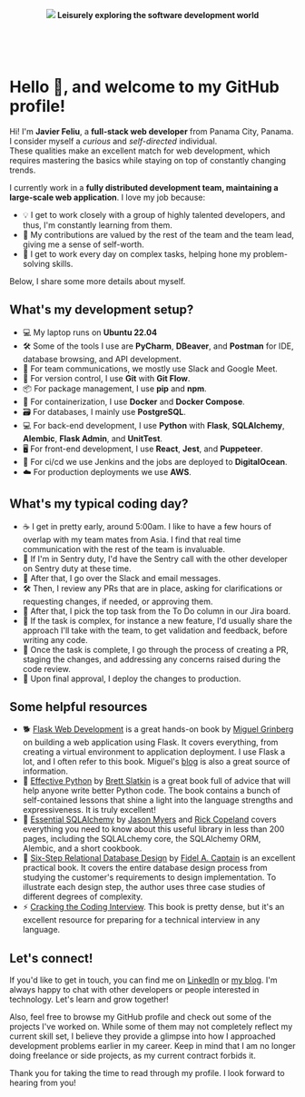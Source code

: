 <p align="center">
<img src="https://github.com/wanderindev/wanderindev/blob/master/assets/about-cover.png" />
<b>Leisurely exploring the software development world</b>
</p>
<p align="center">&nbsp;</p>
<p align="center">&nbsp;</p>


# Hello 👋, and welcome to my GitHub profile!

Hi! I'm **Javier Feliu**, a **full-stack web developer** from Panama City, Panama.  I consider myself a *curious* and *self-directed* individual.  
These qualities make an excellent match for web development, which requires mastering the basics while staying on top of constantly changing trends.

I currently work in a **fully distributed development team, maintaining a large-scale web application**.  I love my job because:

- 💡 I get to work closely with a group of highly talented developers, and thus, I'm constantly learning from them.
- 🤝 My contributions are valued by the rest of the team and the team lead, giving me a sense of self-worth.
- 🧐 I get to work every day on complex tasks, helping hone my problem-solving skills.

Below, I share some more details about myself.

## What's my development setup?

- 💻 My laptop runs on **Ubuntu 22.04**
- 🛠️ Some of the tools I use are **PyCharm**, **DBeaver**, and **Postman** for IDE, database browsing, and API development.
- 💬 For team communications, we mostly use Slack and Google Meet.
- 🔀 For version control, I use **Git** with **Git Flow**.
- 📦 For package management, I use **pip** and **npm**.
- 🐳 For containerization, I use **Docker** and **Docker Compose**.
- 🗃️ For databases, I mainly use **PostgreSQL**.
- 💻 For back-end development, I use **Python** with **Flask**, **SQLAlchemy**, **Alembic**, **Flask Admin**, and **UnitTest**.
- 🖥️ For front-end development, I use **React**, **Jest**, and **Puppeteer**.
- 🚀 For ci/cd we use Jenkins and the jobs are deployed to **DigitalOcean**.
- ☁️ For production deployments we use **AWS**.

## What's my typical coding day?

- ☕ I get in pretty early, around 5:00am.  I like to have a few hours of overlap with my team mates from Asia.  I find that real time communication with the rest of the team is invaluable.
- 🚨 If I'm in Sentry duty, I'd have the Sentry call with the other developer on Sentry duty at these time.
- 📨 After that, I go over the Slack and email messages.
- 🛠️ Then, I review any PRs that are in place, asking for clarifications or requesting changes, if needed, or approving them.
- 📝 After that, I pick the top task from the To Do column in our Jira board.
- 🤔 If the task is complex, for instance a new feature, I'd usually share the approach I'll take with the team, to get validation and feedback, before writing any code.
- 🏁 Once the task is complete, I go through the process of creating a PR, staging the changes, and addressing any concerns raised during the code review.
- 🚀 Upon final approval, I deploy the changes to production.
        
## Some helpful resources

- 🐕 [Flask Web Development](https://www.amazon.com/Flask-Web-Development-Developing-Applications-dp-1491991739/dp/1491991739/ref=mt_other?_encoding=UTF8&me=&qid=1596075644) is a great hands-on book by [Miguel Grinberg](https://www.linkedin.com/in/miguelgrinberg/) on building a web application using Flask.  It covers everything, from creating a virtual environment to application deployment.  I use Flask a lot, and I often refer to this book.  Miguel's [blog](https://blog.miguelgrinberg.com/) is also a great source of information.
- 🐍 [Effective Python](https://www.amazon.com/Effective-Python-Specific-Software-Development/dp/0134853989/ref=sr_1_3?dchild=1&keywords=effective+python&qid=1596076710&s=books&sr=1-3) by [Brett Slatkin](https://www.linkedin.com/in/bslatkin/) is a great book full of advice that will help anyone write better Python code.  The book contains a bunch of self-contained lessons that shine a light into the language strengths and expressiveness.  It is truly excellent!
- 🦈  [Essential SQLAlchemy](https://www.amazon.com/s?k=essential+sqlalchemy&i=stripbooks&crid=2XVVALUOWYFOM&sprefix=essential+sql%2Cstripbooks%2C243&ref=nb_sb_ss_i_1_13) by [Jason Myers](https://www.linkedin.com/in/jasonamyers/) and [Rick Copeland](https://www.linkedin.com/in/rickcopeland/) covers everything you need to know about this useful library in less than 200 pages, including the SQLALchemy core, the SQLAlchemy ORM, Alembic, and a short cookbook.
- 🐘 [Six-Step Relational Database Design](https://www.amazon.com/Six-Step-Relational-Database-Design-development/dp/1481942727/ref=sr_1_1?dchild=1&keywords=six+step+relational+database+design&qid=1587265197&sr=8-1) by [Fidel A. Captain](https://www.fidelcaptain.com/) is an excellent practical book.  It covers the entire database design process from studying the customer's requirements to design implementation.  To illustrate each design step, the author uses three case studies of different degrees of complexity.
- :zap: [Cracking the Coding Interview](https://www.amazon.com/Cracking-Coding-Interview-Programming-Questions/dp/0984782850/ref=sr_1_1?crid=2FD1OUTDC54F4&keywords=cracking+the+coding+interview&qid=1655494723&sprefix=crac%2Caps%2C919&sr=8-1). This book is pretty dense, but it's an excellent resource for preparing for a technical interview in any language.

## Let's connect!

If you'd like to get in touch, you can find me on [LinkedIn](https://www.linkedin.com/in/javierfeliu/) or [my blog](https://wanderin.dev/contact/).  I'm always happy to chat with other developers or people interested in technology. Let's learn and grow together!

Also, feel free to browse my GitHub profile and check out some of the projects I've worked on. While some of them may not completely reflect my current skill set, I believe they provide a glimpse into how I approached development problems earlier in my career. Keep in mind that I am no longer doing freelance or side projects, as my current contract forbids it.

Thank you for taking the time to read through my profile. I look forward to hearing from you!
